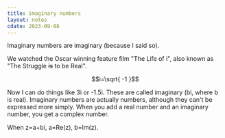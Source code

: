 ```yaml
---
title: imaginary numbers
layout: notes
cdate: 2023-09-08
---
```


Imaginary numbers are imaginary (because I said so).

We watched the Oscar winning feature film "The Life of i", also known as "The Struggle ~~is~~ to be Real".

$$i=\sqrt{ -1 }$$

Now I can do things like 3i or -1.5i. These are called imaginary (bi, where b is real). Imaginary numbers are actually numbers, although they can't be expressed more simply. When you add a real number and an imaginary number, you get a complex number. 

When z=a+bi, a=Re(z), b=Im(z).
